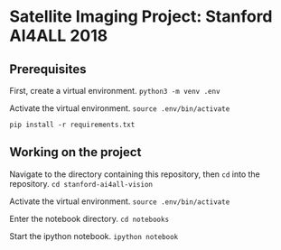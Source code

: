 # Satellite Imaging Project: Stanford AI4ALL 2018


## Prerequisites

First, create a virtual environment.
`python3 -m venv .env`

Activate the virtual environment.
`source .env/bin/activate`

`pip install -r requirements.txt`

## Working on the project

Navigate to the directory containing this repository, then `cd` into the repository.
`cd stanford-ai4all-vision`

Activate the virtual environment.
`source .env/bin/activate`

Enter the notebook directory. 
`cd notebooks`

Start the ipython notebook.
`ipython notebook`
